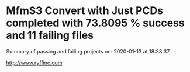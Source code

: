 # MfmS3 Convert with Just PCDs completed with 73.8095 % success and 11 failing files

Summary of passing and failing projects on: 2020-01-13 at 18:38:37

http://www.ryffine.com
